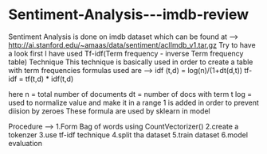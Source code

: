# Sentiment-Analysis---imdb-review
Sentiment Analysis is done on imdb dataset which can be found at -->  http://ai.stanford.edu/~amaas/data/sentiment/aclImdb_v1.tar.gz 
Try to have a look first 
I have used Tf-idf(Term frequency - inverse Term frequency table) Technique
This technique is basically used in order to create a table with term frequencies 
formulas used are -->
idf (t,d) = log(n)/(1+dt(d,t))
tf-idf = tf(t,d) * idf(t,d)

here n = total number of documents
dt = number of docs with term t
log = used to normalize value and make it in a range 
1 is added in order to prevent diision by zeroes 
These formula are used by sklearn in model

Procedure -->
1.Form Bag of words using CountVectorizer()
2.create a tokenzer
3.use tf-idf technique
4.split tha dataset 
5.train dataset
6.model evaluation
